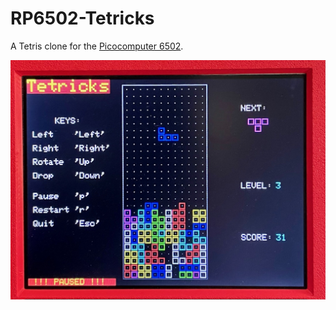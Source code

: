 # RP6502-Tetricks

A Tetris clone for the [Picocomputer 6502](https://picocomputer.github.io/).

<img src="tetricks.jpg" width="800px"/>
